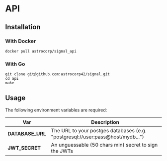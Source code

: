 # API

## Installation

### With Docker

```bash
docker pull astrocorp/signal_api
```

### With Go

```
git clone git@github.com:astrocorp42/signal.git
cd api
make
```

## Usage

The following environment variables are required:

| Var | Description |
| --- | ----------- |
| **DATABASE_URL** | The URL to your postges databases (e.g. "postgresql://user:pass@host/mydb...") |
| **JWT_SECRET** | An unguessable (50 chars min) secret to sign the JWTs |
